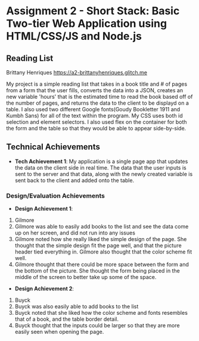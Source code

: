 # Assignment 2 - Short Stack: Basic Two-tier Web Application using HTML/CSS/JS and Node.js

## Reading List

Brittany Henriques
https://a2-brittanyhenriques.glitch.me

My project is a simple reading list that takes in a book title and # of pages from a form that the user fills, converts the data into a JSON, creates
an new variable 'hours' that is the estimated time to read the book based off of the number of pages, and returns the data to the client
to be displayd on a table. I also used two different Google fonts(Goudy Bookletter 1911 and Kumbh Sans) for all of the text within the program.
My CSS uses both id selection and element selectors. I also used flex on the container for both the form and the table so that they would be able to
appear side-by-side.

## Technical Achievements

- **Tech Achievement 1**: My application is a single page app that updates the data on the client side in real time. The data that the user inputs
  is sent to the server and that data, along with the newly created variable is sent back to the client and added onto the table.

### Design/Evaluation Achievements

- **Design Achievement 1**:

1. Gilmore
2. Gilmore was able to easily add books to the list and see the data come up on her screen, and did not run into any issues
3. Gilmore noted how she really liked the simple design of the page. She thought that the simple design fit the page well,
   and that the picture header tied everything in. Gilmore also thought that the color scheme fit well.
4. Gilmore thought that there could be more space between the form and the bottom of the picture. She thought the form being placed
   in the middle of the screen to better take up some of the space.

- **Design Achievement 2**:

1. Buyck
2. Buyck was also easily able to add books to the list
3. Buyck noted that she liked how the color scheme and fonts resembles that of a book, and the table border detail.
4. Buyck thought that the inputs could be larger so that they are more easily seen when opening the page.
